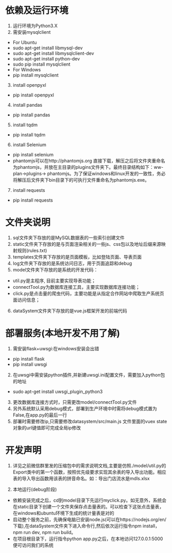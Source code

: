 # 依赖及运行环境
1. 运行环境为Python3.X
2. 需安装mysqlclient
  - For Ubuntu
  - sudo apt-get install libmysql-dev
  - sudo apt-get install libmysqlclient-dev
  - sudo apt-get install python-dev
  - sudo pip install mysqlclient
  - For Windows
  - pip install mysqlclient
3. install openpyxl
  - pip install openpyxl
4. install pandas
  - pip install pandas
5. install tqdm
  - pip install tqdm
6. install Selenium
  - pip install selenium
  - phantomjs可以在http://phantomjs.org 直接下载，解压之后将文件夹重命名为phantomjs，并放在主目录的plugins文件夹下。最终目录结构如下：ww-plan->plugins-> phantomjs。为了保证windows和linux开发的一致性，务必将解压后文件夹下bin目录下的可执行文件重命名为phantomjs.exe。
 7. install requests
  - pip install requests

# 文件夹说明
1. sql文件夹下存放的是MySQL数据表的一些索引创建文件
2. static文件夹下存放的是与页面渲染相关的一些js、css包以及地址后缀来源映射规则(rules.txt)
3. templates文件夹下存放的是页面模板，比如登陆页面、导表页面
4. log文件夹下存放的是系统访问日志，用于页面追踪和debug
5. model文件夹下存放的是系统的开发代码：
  - util.py是主程序, 目前主要实现导表功能；
  - connectTool.py为数据库连接工具，主要实现数据库连接功能；
  - click.py是点击量的爬虫代码，主要功能是从指定合作网站中爬取生产系统页面访问信息；
6. dataSystem文件夹下存放的是vue.js框架开发的前端代码

# 部署服务(本地开发不用了解)
1. 需安装flask+uwsgi:在windows安装会出错
  - pip install flask
  - pip install uwsgi
 
2. 在uwsgi中需安装python插件,并新建uwsgi.ini配置文件，需要加入python包的地址
  - sudo apt-get install uwsgi_plugin_python3 
3. 更改数据库连接方式时，只需更改model/connectTool.py文件
4. 另外系统默认采用debug模式，部署到生产环境中时需将debug模式置为False,在app.py的最后一行
5. 部署时需要修改ip,只需要修改datasystem/src/main.js 文件里面的vuex state对象的url键值即可完成全局ip修改

# 开发声明
1. 详见之前微信群里发的压缩包中的需求说明文档,主要是仿照./model/util.py的Export类中的第一个函数，按照优先级要求实现其余表的导入导出功能。相应表的导入导出函数用该表的拼音命名。如：导出门店流水是mdls.xlsx

2. 本地运行(debug阶段)
  - 依赖安装完成之后，cd到model目录下先运行myclick.py。如无意外，系统会在static目录下创建一个文件夹保存点击量表的。可以检查下这张点击量表，在windows和ubuntu环境下生成的统计量表是对的
  - 启动整个服务之前，先确保电脑已安装node.js(可以在https://nodejs.org/en/ 下载),在dataSystem文件夹下进入命令行,然后依次运行指令npm install， npm run dev, npm run build。
  - 在项目根目录下，运行指令python app.py之后，在本地访问127.0.0.1:5000便可访问我们的系统

